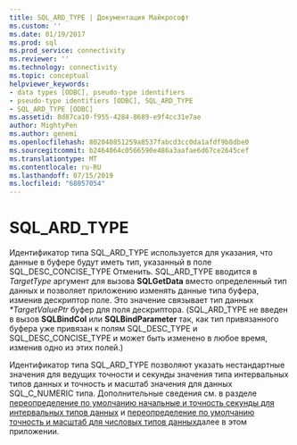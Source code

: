 ```yaml
---
title: SQL_ARD_TYPE | Документация Майкрософт
ms.custom: ''
ms.date: 01/19/2017
ms.prod: sql
ms.prod_service: connectivity
ms.reviewer: ''
ms.technology: connectivity
ms.topic: conceptual
helpviewer_keywords:
- data types [ODBC], pseudo-type identifiers
- pseudo-type identifiers [ODBC], SQL_ARD_TYPE
- SQL_ARD_TYPE [ODBC]
ms.assetid: 8d87ca10-f955-4284-8689-e9f4cc31e7ae
author: MightyPen
ms.author: genemi
ms.openlocfilehash: 802040851259a8537fabcd3cc0da1afdf9b8dbe0
ms.sourcegitcommit: b2464064c0566590e486a3aafae6d67ce2645cef
ms.translationtype: MT
ms.contentlocale: ru-RU
ms.lasthandoff: 07/15/2019
ms.locfileid: "68057054"
---
```

# <a name="sqlardtype"></a>SQL_ARD_TYPE
Идентификатор типа SQL_ARD_TYPE используется для указания, что данные в буфере будут иметь тип, указанный в поле SQL_DESC_CONCISE_TYPE Отменить. SQL_ARD_TYPE вводится в *TargetType* аргумент для вызова **SQLGetData** вместо определенный тип данных и позволяет приложению изменять данные типа буфера, изменив дескриптор поле. Это значение связывает тип данных  *\*TargetValuePtr* буфер для поля дескриптора. (SQL_ARD_TYPE не введен в вызов **SQLBindCol** или **SQLBindParameter** так, как тип привязанного буфера уже привязан к полям SQL_DESC_TYPE и SQL_DESC_CONCISE_TYPE и может быть изменено в любое время, изменив одно из этих полей.)  
  
 Идентификатор типа SQL_ARD_TYPE позволяют указать нестандартные значения для ведущих точности и секунды значения типа интервальных типов данных и точность и масштаб значения для данных SQL_C_NUMERIC типа. Дополнительные сведения см. в разделе [переопределение по умолчанию начальные и точность секунды для интервальных типов данных](../../../odbc/reference/appendixes/overriding-default-leading-and-seconds-precision-for-interval-data-types.md) и [переопределение по умолчанию точность и масштаб для числовых типов данных](../../../odbc/reference/appendixes/overriding-default-precision-and-scale-for-numeric-data-types.md)далее в этом приложении.
